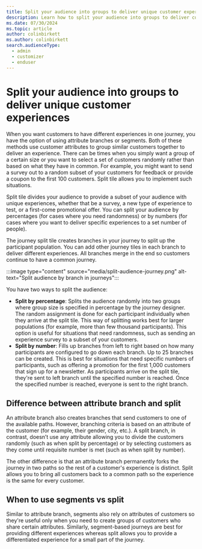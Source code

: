 ```yaml
---
title: Split your audience into groups to deliver unique customer experiences
description: Learn how to split your audience into groups to deliver customer experiences in Dynamics 365 Customer Insights - Journeys.
ms.date: 07/30/2024
ms.topic: article
author: colinbirkett
ms.author: colinbirkett
search.audienceType: 
  - admin
  - customizer
  - enduser
---
```


# Split your audience into groups to deliver unique customer experiences

When you want customers to have different experiences in one journey, you have the option of using attribute branches or segments. Both of these methods use customer attributes to group similar customers together to deliver an experience. There can be times when you simply want a group of a certain size or you want to select a set of customers randomly rather than based on what they have in common. For example, you might want to send a survey out to a random subset of your customers for feedback or provide a coupon to the first 100 customers. Split tile allows you to implement such situations.

Split tile divides your audience to provide a subset of your audience with unique experiences, whether that be a survey, a new type of experience to test, or a first-come promotional offer. You can split your audience by percentages (for cases where you need randomness) or by numbers (for cases where you want to deliver specific experiences to a set number of people).

The journey split tile creates branches in your journey to split up the participant population. You can add other journey tiles in each branch to deliver different experiences. All branches merge in the end so customers continue to have a common journey.

:::image type="content" source="media/split-audience-journey.png" alt-text="Split audience by branch in journeys":::
  
You have two ways to split the audience:

* **Split by percentage**: Splits the audience randomly into two groups where group size is specified in percentage by the journey designer. The random assignment is done for each participant individually when they arrive at the split tile. This way of splitting works best for larger populations (for example, more than few thousand participants). This option is useful for situations that need randomness, such as sending an experience survey to a subset of your customers.
* **Split by number**: Fills up branches from left to right based on how many participants are configured to go down each branch. Up to 25 branches can be created. This is best for situations that need specific numbers of participants, such as offering a promotion for the first 1,000 customers that sign up for a newsletter. As participants arrive on the split tile, they're sent to left branch until the specified number is reached. Once the specified number is reached, everyone is sent to the right branch.

## Difference between attribute branch and split

An attribute branch also creates branches that send customers to one of the available paths. However, branching criteria is based on an attribute of the customer (for example, their gender, city, etc.). A split branch, in contrast, doesn’t use any attribute allowing you to divide the customers randomly (such as when split by percentage) or by selecting customers as they come until requisite number is met (such as when split by number).

The other difference is that an attribute branch permanently forks the journey in two paths so the rest of a customer's experience is distinct. Split allows you to bring all customers back to a common path so the experience is the same for every customer.

## When to use segments vs split

Similar to attribute branch, segments also rely on attributes of customers so they're useful only when you need to create groups of customers who share certain attributes. Similarly, segment-based journeys are best for providing different experiences whereas split allows you to provide a differentiated experience for a small part of the journey.
